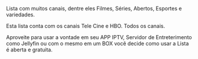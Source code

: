 Lista com muitos canais, dentre eles Filmes, Séries, Abertos, Esportes e variedades.

Esta lista conta com os canais Tele Cine e HBO. Todos os canais.

Aproveite para usar a vontade em seu APP IPTV, Servidor de Entreterimento como Jellyfin ou com o mesmo em um BOX você decide como usar a Lista é aberta e gratuita.
